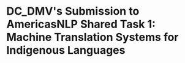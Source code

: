 # DC_DMV's Submission to AmericasNLP Shared Task 1: Machine Translation Systems for Indigenous Languages
